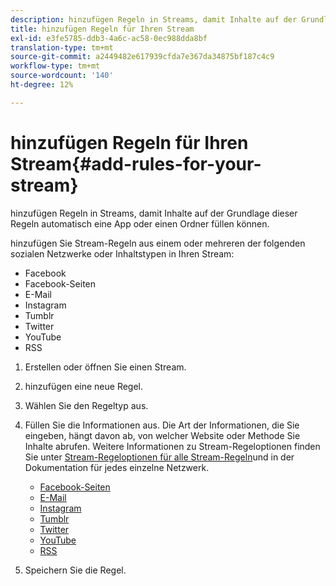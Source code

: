 ```yaml
---
description: hinzufügen Regeln in Streams, damit Inhalte auf der Grundlage dieser Regeln automatisch eine App oder einen Ordner füllen können.
title: hinzufügen Regeln für Ihren Stream
exl-id: e3fe5785-ddb3-4a6c-ac58-0ec988dda8bf
translation-type: tm+mt
source-git-commit: a2449482e617939cfda7e367da34875bf187c4c9
workflow-type: tm+mt
source-wordcount: '140'
ht-degree: 12%

---
```


# hinzufügen Regeln für Ihren Stream{#add-rules-for-your-stream}

hinzufügen Regeln in Streams, damit Inhalte auf der Grundlage dieser Regeln automatisch eine App oder einen Ordner füllen können.

hinzufügen Sie Stream-Regeln aus einem oder mehreren der folgenden sozialen Netzwerke oder Inhaltstypen in Ihren Stream:

* Facebook
* Facebook-Seiten
* E-Mail
* Instagram
* Tumblr
* Twitter
* YouTube
* RSS

1. Erstellen oder öffnen Sie einen Stream.
1. hinzufügen eine neue Regel.
1. Wählen Sie den Regeltyp aus.
1. Füllen Sie die Informationen aus. Die Art der Informationen, die Sie eingeben, hängt davon ab, von welcher Website oder Methode Sie Inhalte abrufen. Weitere Informationen zu Stream-Regeloptionen finden Sie unter [Stream-Regeloptionen für alle Stream-Regeln](../c-streams/c-stream-rule-options-for-all-stream-rules.md#c_stream_rule_options_for_all_stream_rules)und in der Dokumentation für jedes einzelne Netzwerk.

   * [Facebook-Seiten](../c-streams/c-facebook-page-rules.md#c_facebook_page_rules)
   * [E-Mail](../c-streams/c-email-rules.md#c_email_rules)
   * [Instagram](../c-streams/c-instagram-rules.md#c_instagram_rules)
   * [Tumblr](../c-streams/c-tumblr-rules.md#c_tumblr_rules)
   * [Twitter](../c-streams/c-twitter-rules.md#c_twitter_rules)
   * [YouTube](../c-streams/c-youtube-rules/c-youtube-rules.md#c_youtube_rules)
   * [RSS](../c-streams/c-rss-rules-streams.md#c_rss_rules_streams)

1. Speichern Sie die Regel.
